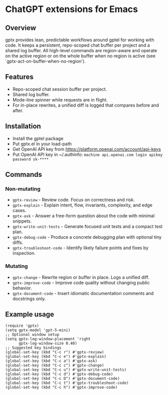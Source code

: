 # ChatGPT extensions for Emacs

## Overview

gptx provides lean, predictable workflows around gptel for working with code. It
keeps a persistent, repo-scoped chat buffer per project and a shared log
buffer. All high-level commands are region-aware and operate on the active
region or on the whole buffer when no region is active (see
`gptx-act-on-buffer-when-no-region').

## Features

* Repo-scoped chat session buffer per project.
* Shared log buffer.
* Mode-line spinner while requests are in flight.
* For in-place rewrites, a unified diff is logged that compares before and
  after.

## Installation

* Install the gptel package
* Put gptx.el in your load-path
* Get OpenAI API key from https://platform.openai.com/account/api-keys
* Put OpenAI API key in ~/.authinfo: `machine api.openai.com login apikey password sk-****`

## Commands

### Non-mutating

* `gptx-review` - Review code. Focus on correctness and risk.
* `gptx-explain` - Explain intent, flow, invariants, complexity, and edge cases.
* `gptx-ask` - Answer a free-form question about the code with minimal snippets.
* `gptx-write-unit-tests` - Generate focused unit tests and a compact test plan.
* `gptx-debug-code` - Produce a concrete debugging plan with optional tiny diffs.
* `gptx-troubleshoot-code` - Identify likely failure points and fixes by inspection.

### Mutating
* `gptx-change` - Rewrite region or buffer in place. Logs a unified diff.
* `gptx-improve-code` - Improve code quality without changing public behavior.
* `gptx-document-code` - Insert idiomatic documentation comments and docstrings only.

## Example usage

```
(require 'gptx)
(setq gptx-model 'gpt-5-mini)
;; Optional window setup
(setq gptx-log-window-placement 'right
      gptx-log-window-size 0.40)
;; Suggested key bindings
(global-set-key (kbd "C-c r") #'gptx-review)
(global-set-key (kbd "C-c e") #'gptx-explain)
(global-set-key (kbd "C-c a") #'gptx-ask)
(global-set-key (kbd "C-c c") #'gptx-change)
(global-set-key (kbd "C-c u") #'gptx-write-unit-tests)
(global-set-key (kbd "C-c d") #'gptx-debug-code)
(global-set-key (kbd "C-c D") #'gptx-document-code)
(global-set-key (kbd "C-c t") #'gptx-troubleshoot-code)
(global-set-key (kbd "C-c h") #'gptx-improve-code)
```
